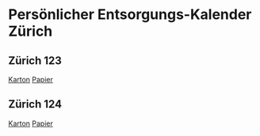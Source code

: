 # Persönlicher Entsorgungs-Kalender Zürich

## Zürich 123
<a href="webcal://regisd.github.io/erz-cal/KARTON/erz_123.ics">Karton<a/>
<a href="webcal://regisd.github.io/erz-cal/PAPIER/erz_123.ics">Papier<a/>

## Zürich 124
<a href="webcal://regisd.github.io/erz-cal/KARTON/erz_124.ics">Karton<a/>
<a href="webcal://regisd.github.io/erz-cal/PAPIER/erz_124.ics">Papier<a/>

